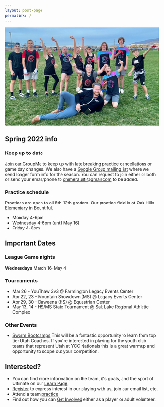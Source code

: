 ```yaml
---
layout: post-page
permalink: /
---
```


![Team Photo](/images/team.jpg)

## Spring 2022 info

### Keep up to date
[Join our GroupMe](https://groupme.com/join_group/66219801/GtwmbgO3) to keep up with late breaking practice cancellations or game day changes. We also have a [Google Group mailing list](https://groups.google.com/u/1/g/bountiful-ultimate) where we send longer form info for the season. You can request to join either or both or send your email/phone to [chimera.ulti@gmail.com](mailto:chimera.ulti@gmail.com) to be added.

### Practice schedule
Practices are open to all 5th-12th graders. Our practice field is at Oak Hills Elementary in Bountiful.
* Monday 4-6pm
* Wednesday 4-6pm (until May 16)
* Friday 4-6pm

## Important Dates

### League Game nights
**Wednesdays** March 16-May 4

### Tournaments
* Mar 26 - YouThaw 3v3 @ Farmington Legacy Events Center
* Apr 22, 23 - Mountain Showdown (MS) @ Legacy Events Center
* Apr 29, 30 - Daweena (HS) @ Equestrian Center
* May 13, 14 - HS/MS State Tournament @ Salt Lake Regional Athletic Complex

### Other Events
* [Swarm Bootcamps](https://utahultimate.org/e/swarm-boot-camp-2022)
  This will be a fantastic opportunity to learn from top tier Utah Coaches. If you're interested in playing for the youth club teams that represent Utah at YCC Nationals this is a great warmup and opportunity to scope out your competition.

## Interested?
* You can find more information on the team, it's goals, and the sport of Ultimate on our [Learn Page](/learn).
* [Register](/sign-up) to express interest in our playing with us, join our email list, etc.
* Attend a team [practice](/practice)
* Find out how you can [Get Involved](/get-involved) either as a player or adult volunteer.
